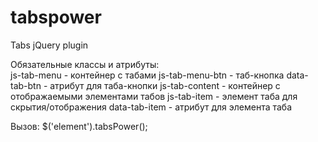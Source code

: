 # tabspower
Tabs jQuery plugin

Обязательные классы и атрибуты:<br>
  js-tab-menu - контейнер с табами
  js-tab-menu-btn - таб-кнопка
    data-tab-btn - атрибут для таба-кнопки
  js-tab-content - контейнер с отображаемыми элементами табов
  js-tab-item - элемент таба для скрытия/отображения
    data-tab-item - атрибут для элемента таба

Вызов:
$('element').tabsPower();

